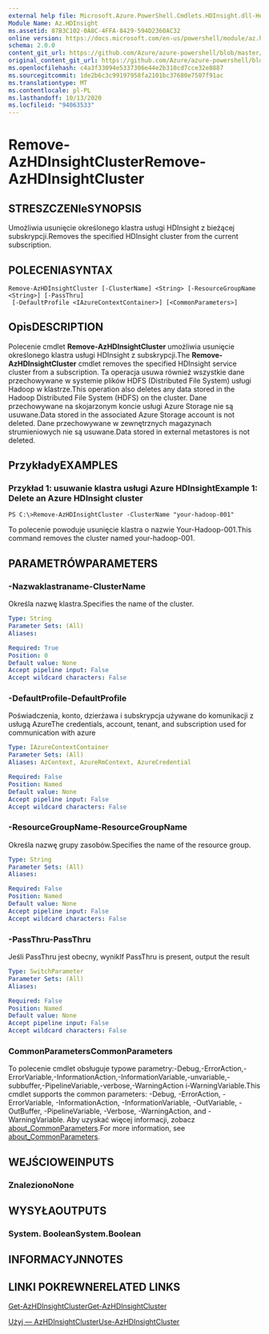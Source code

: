 ```yaml
---
external help file: Microsoft.Azure.PowerShell.Cmdlets.HDInsight.dll-Help.xml
Module Name: Az.HDInsight
ms.assetid: 87B3C102-0A8C-4FFA-8429-594D2360AC32
online version: https://docs.microsoft.com/en-us/powershell/module/az.hdinsight/remove-azhdinsightcluster
schema: 2.0.0
content_git_url: https://github.com/Azure/azure-powershell/blob/master/src/HDInsight/HDInsight/help/Remove-AzHDInsightCluster.md
original_content_git_url: https://github.com/Azure/azure-powershell/blob/master/src/HDInsight/HDInsight/help/Remove-AzHDInsightCluster.md
ms.openlocfilehash: c4a3f33094e5337306e44e2b310cd7cce32e8887
ms.sourcegitcommit: 1de2b6c3c99197958fa2101bc37680e7507f91ac
ms.translationtype: MT
ms.contentlocale: pl-PL
ms.lasthandoff: 10/13/2020
ms.locfileid: "94063533"
---
```

# <span data-ttu-id="c87d8-101">Remove-AzHDInsightCluster</span><span class="sxs-lookup"><span data-stu-id="c87d8-101">Remove-AzHDInsightCluster</span></span>

## <span data-ttu-id="c87d8-102">STRESZCZENIe</span><span class="sxs-lookup"><span data-stu-id="c87d8-102">SYNOPSIS</span></span>
<span data-ttu-id="c87d8-103">Umożliwia usunięcie określonego klastra usługi HDInsight z bieżącej subskrypcji.</span><span class="sxs-lookup"><span data-stu-id="c87d8-103">Removes the specified HDInsight cluster from the current subscription.</span></span>

## <span data-ttu-id="c87d8-104">POLECENIA</span><span class="sxs-lookup"><span data-stu-id="c87d8-104">SYNTAX</span></span>

```
Remove-AzHDInsightCluster [-ClusterName] <String> [-ResourceGroupName <String>] [-PassThru]
 [-DefaultProfile <IAzureContextContainer>] [<CommonParameters>]
```

## <span data-ttu-id="c87d8-105">Opis</span><span class="sxs-lookup"><span data-stu-id="c87d8-105">DESCRIPTION</span></span>
<span data-ttu-id="c87d8-106">Polecenie cmdlet **Remove-AzHDInsightCluster** umożliwia usunięcie określonego klastra usługi HDInsight z subskrypcji.</span><span class="sxs-lookup"><span data-stu-id="c87d8-106">The **Remove-AzHDInsightCluster** cmdlet removes the specified HDInsight service cluster from a subscription.</span></span>
<span data-ttu-id="c87d8-107">Ta operacja usuwa również wszystkie dane przechowywane w systemie plików HDFS (Distributed File System) usługi Hadoop w klastrze.</span><span class="sxs-lookup"><span data-stu-id="c87d8-107">This operation also deletes any data stored in the Hadoop Distributed File System (HDFS) on the cluster.</span></span>
<span data-ttu-id="c87d8-108">Dane przechowywane na skojarzonym koncie usługi Azure Storage nie są usuwane.</span><span class="sxs-lookup"><span data-stu-id="c87d8-108">Data stored in the associated Azure Storage account is not deleted.</span></span>
<span data-ttu-id="c87d8-109">Dane przechowywane w zewnętrznych magazynach strumieniowych nie są usuwane.</span><span class="sxs-lookup"><span data-stu-id="c87d8-109">Data stored in external metastores is not deleted.</span></span>

## <span data-ttu-id="c87d8-110">Przykłady</span><span class="sxs-lookup"><span data-stu-id="c87d8-110">EXAMPLES</span></span>

### <span data-ttu-id="c87d8-111">Przykład 1: usuwanie klastra usługi Azure HDInsight</span><span class="sxs-lookup"><span data-stu-id="c87d8-111">Example 1: Delete an Azure HDInsight cluster</span></span>
```
PS C:\>Remove-AzHDInsightCluster -ClusterName "your-hadoop-001"
```

<span data-ttu-id="c87d8-112">To polecenie powoduje usunięcie klastra o nazwie Your-Hadoop-001.</span><span class="sxs-lookup"><span data-stu-id="c87d8-112">This command removes the cluster named your-hadoop-001.</span></span>

## <span data-ttu-id="c87d8-113">PARAMETRÓW</span><span class="sxs-lookup"><span data-stu-id="c87d8-113">PARAMETERS</span></span>

### <span data-ttu-id="c87d8-114">-Nazwaklastraname</span><span class="sxs-lookup"><span data-stu-id="c87d8-114">-ClusterName</span></span>
<span data-ttu-id="c87d8-115">Określa nazwę klastra.</span><span class="sxs-lookup"><span data-stu-id="c87d8-115">Specifies the name of the cluster.</span></span>

```yaml
Type: String
Parameter Sets: (All)
Aliases:

Required: True
Position: 0
Default value: None
Accept pipeline input: False
Accept wildcard characters: False
```

### <span data-ttu-id="c87d8-116">-DefaultProfile</span><span class="sxs-lookup"><span data-stu-id="c87d8-116">-DefaultProfile</span></span>
<span data-ttu-id="c87d8-117">Poświadczenia, konto, dzierżawa i subskrypcja używane do komunikacji z usługą Azure</span><span class="sxs-lookup"><span data-stu-id="c87d8-117">The credentials, account, tenant, and subscription used for communication with azure</span></span>

```yaml
Type: IAzureContextContainer
Parameter Sets: (All)
Aliases: AzContext, AzureRmContext, AzureCredential

Required: False
Position: Named
Default value: None
Accept pipeline input: False
Accept wildcard characters: False
```

### <span data-ttu-id="c87d8-118">-ResourceGroupName</span><span class="sxs-lookup"><span data-stu-id="c87d8-118">-ResourceGroupName</span></span>
<span data-ttu-id="c87d8-119">Określa nazwę grupy zasobów.</span><span class="sxs-lookup"><span data-stu-id="c87d8-119">Specifies the name of the resource group.</span></span>

```yaml
Type: String
Parameter Sets: (All)
Aliases:

Required: False
Position: Named
Default value: None
Accept pipeline input: False
Accept wildcard characters: False
```

### <span data-ttu-id="c87d8-120">-PassThru</span><span class="sxs-lookup"><span data-stu-id="c87d8-120">-PassThru</span></span>
<span data-ttu-id="c87d8-121">Jeśli PassThru jest obecny, wynik</span><span class="sxs-lookup"><span data-stu-id="c87d8-121">If PassThru is present, output the result</span></span>

```yaml
Type: SwitchParameter
Parameter Sets: (All)
Aliases:

Required: False
Position: Named
Default value: None
Accept pipeline input: False
Accept wildcard characters: False
```

### <span data-ttu-id="c87d8-122">CommonParameters</span><span class="sxs-lookup"><span data-stu-id="c87d8-122">CommonParameters</span></span>
<span data-ttu-id="c87d8-123">To polecenie cmdlet obsługuje typowe parametry:-Debug,-ErrorAction,-ErrorVariable,-InformationAction,-InformationVariable,-unvariable,-subbuffer,-PipelineVariable,-verbose,-WarningAction i-WarningVariable.</span><span class="sxs-lookup"><span data-stu-id="c87d8-123">This cmdlet supports the common parameters: -Debug, -ErrorAction, -ErrorVariable, -InformationAction, -InformationVariable, -OutVariable, -OutBuffer, -PipelineVariable, -Verbose, -WarningAction, and -WarningVariable.</span></span> <span data-ttu-id="c87d8-124">Aby uzyskać więcej informacji, zobacz [about_CommonParameters](http://go.microsoft.com/fwlink/?LinkID=113216).</span><span class="sxs-lookup"><span data-stu-id="c87d8-124">For more information, see [about_CommonParameters](http://go.microsoft.com/fwlink/?LinkID=113216).</span></span>

## <span data-ttu-id="c87d8-125">WEJŚCIOWE</span><span class="sxs-lookup"><span data-stu-id="c87d8-125">INPUTS</span></span>

### <span data-ttu-id="c87d8-126">Znaleziono</span><span class="sxs-lookup"><span data-stu-id="c87d8-126">None</span></span>
## <span data-ttu-id="c87d8-127">WYSYŁA</span><span class="sxs-lookup"><span data-stu-id="c87d8-127">OUTPUTS</span></span>

### <span data-ttu-id="c87d8-128">System. Boolean</span><span class="sxs-lookup"><span data-stu-id="c87d8-128">System.Boolean</span></span>
## <span data-ttu-id="c87d8-129">INFORMACYJN</span><span class="sxs-lookup"><span data-stu-id="c87d8-129">NOTES</span></span>

## <span data-ttu-id="c87d8-130">LINKI POKREWNE</span><span class="sxs-lookup"><span data-stu-id="c87d8-130">RELATED LINKS</span></span>

[<span data-ttu-id="c87d8-131">Get-AzHDInsightCluster</span><span class="sxs-lookup"><span data-stu-id="c87d8-131">Get-AzHDInsightCluster</span></span>](./Get-AzHDInsightCluster.md)

[<span data-ttu-id="c87d8-132">Użyj — AzHDInsightCluster</span><span class="sxs-lookup"><span data-stu-id="c87d8-132">Use-AzHDInsightCluster</span></span>](./Use-AzHDInsightCluster.md)


